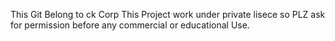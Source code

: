 This Git Belong to ck Corp
This Project work under private lisece so PLZ ask for permission before any commercial or educational Use.
